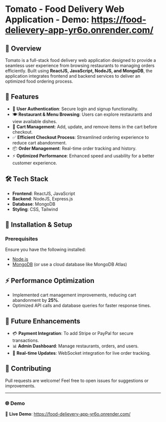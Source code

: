 # Tomato - Food Delivery Web Application - Demo: https://food-delievery-app-yr6o.onrender.com/ 

## 📝 Overview
Tomato is a full-stack food delivery web application designed to provide a seamless user experience from browsing restaurants to managing orders efficiently. Built using **ReactJS, JavaScript, NodeJS, and MongoDB**, the application integrates frontend and backend services to deliver an optimized food ordering process.

## 🚀 Features
- 🔐 **User Authentication**: Secure login and signup functionality.
- 🍽 **Restaurant & Menu Browsing**: Users can explore restaurants and view available dishes.
- 🛒 **Cart Management**: Add, update, and remove items in the cart before checkout.
- ✅ **Efficient Checkout Process**: Streamlined ordering experience to reduce cart abandonment.
- 📦 **Order Management**: Real-time order tracking and history.
- ⚡ **Optimized Performance**: Enhanced speed and usability for a better customer experience.

## 🛠 Tech Stack
- **Frontend**: ReactJS, JavaScript
- **Backend**: NodeJS, Express.js
- **Database**: MongoDB
- **Styling**: CSS, Tailwind

## 📌 Installation & Setup
### Prerequisites
Ensure you have the following installed:
- [Node.js](https://nodejs.org/)
- [MongoDB](https://www.mongodb.com/) (or use a cloud database like MongoDB Atlas)

## ⚡ Performance Optimization
- Implemented cart management improvements, reducing cart abandonment by **25%**.
- Optimized API calls and database queries for faster response times.

## 🔮 Future Enhancements
- 💳 **Payment Integration**: To add Stripe or PayPal for secure transactions.
- 📊 **Admin Dashboard**: Manage restaurants, orders, and users.
- 🔄 **Real-time Updates**: WebSocket integration for live order tracking.

## 🤝 Contributing
Pull requests are welcome! Feel free to open issues for suggestions or improvements.

---
### 🌐 Demo
🚀 **Live Demo**: https://food-delievery-app-yr6o.onrender.com/


